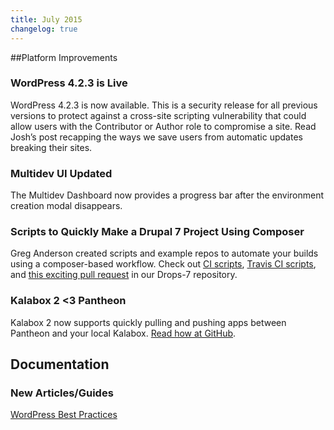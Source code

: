```yaml
---
title: July 2015
changelog: true
---
```

##Platform Improvements

### WordPress 4.2.3 is Live  
WordPress 4.2.3 is now available. This is a security release for all previous versions to protect against a cross-site scripting vulnerability that could allow users with the Contributor or Author role to compromise a site. Read Josh’s post recapping the ways we save users from automatic updates breaking their sites.

### Multidev UI Updated     
The Multidev Dashboard now provides a progress bar after the environment creation modal disappears.

### Scripts to Quickly Make a Drupal 7 Project Using Composer
Greg Anderson created scripts and example repos to automate your builds using a composer-based workflow. Check out [CI scripts](https://github.com/pantheon-systems/circle-scripts), [Travis CI scripts](https://github.com/pantheon-systems/travis-scripts), and [this exciting pull request](https://github.com/pantheon-systems/drops-7/pull/65) in our Drops-7 repository.

### Kalabox 2 <3 Pantheon   
Kalabox 2 now supports quickly pulling and pushing apps between Pantheon and your local Kalabox. [Read how at GitHub](https://github.com/kalabox/kalabox/wiki/Pantheon-Guide).


## Documentation

### New Articles/Guides
[WordPress Best Practices](/docs/wordpress-best-practices/)
